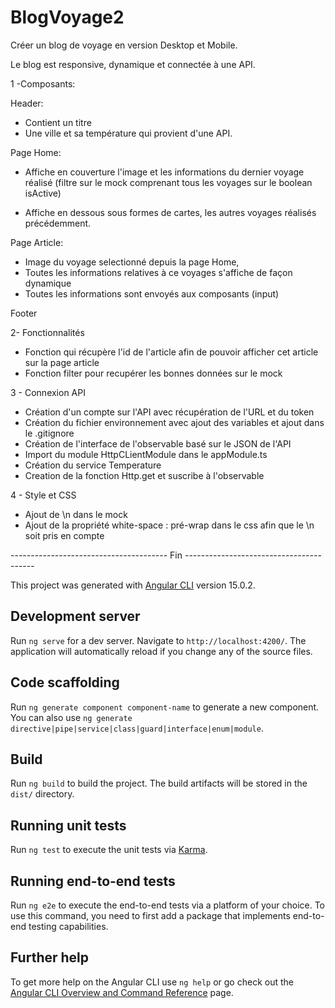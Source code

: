 # BlogVoyage2

Créer un blog de voyage en version Desktop et Mobile.

Le blog est responsive, dynamique et connectée à une API.


1 -Composants:

Header:

- Contient un titre
- Une ville et sa température qui provient d'une API.

Page Home:

- Affiche en couverture l'image et les informations du dernier voyage réalisé
(filtre sur le mock comprenant tous les voyages sur le boolean isActive)

- Affiche en dessous sous formes de cartes, les autres voyages réalisés précédemment.


Page Article:

- Image du voyage selectionné depuis la page Home,
- Toutes les informations relatives à ce voyages s'affiche de façon dynamique
- Toutes les informations sont envoyés aux composants (input)


Footer




2- Fonctionnalités

- Fonction qui récupère l'id de l'article afin de pouvoir afficher cet article sur la page article
- Fonction filter pour recupérer les bonnes données sur le mock



3 - Connexion API

- Création d'un compte sur l'API avec récupération de l'URL et du token
- Création du fichier environnement avec ajout des variables et ajout dans le .gitignore
- Création de l'interface de l'observable basé sur le JSON de l'API
- Import du module HttpCLientModule dans le appModule.ts
- Création du service Temperature 
- Creation de la fonction Http.get et suscribe à l'observable



4 - Style et CSS

- Ajout de \n dans le mock
- Ajout de la propriété white-space : pré-wrap dans le css afin que le \n soit pris en compte




--------------------------------------- Fin ----------------------------------------

This project was generated with [Angular CLI](https://github.com/angular/angular-cli) version 15.0.2.

## Development server

Run `ng serve` for a dev server. Navigate to `http://localhost:4200/`. The application will automatically reload if you change any of the source files.

## Code scaffolding

Run `ng generate component component-name` to generate a new component. You can also use `ng generate directive|pipe|service|class|guard|interface|enum|module`.

## Build

Run `ng build` to build the project. The build artifacts will be stored in the `dist/` directory.

## Running unit tests

Run `ng test` to execute the unit tests via [Karma](https://karma-runner.github.io).

## Running end-to-end tests

Run `ng e2e` to execute the end-to-end tests via a platform of your choice. To use this command, you need to first add a package that implements end-to-end testing capabilities.

## Further help

To get more help on the Angular CLI use `ng help` or go check out the [Angular CLI Overview and Command Reference](https://angular.io/cli) page.
